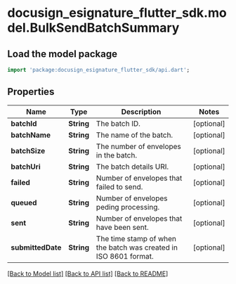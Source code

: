 # docusign_esignature_flutter_sdk.model.BulkSendBatchSummary

## Load the model package
```dart
import 'package:docusign_esignature_flutter_sdk/api.dart';
```

## Properties
Name | Type | Description | Notes
------------ | ------------- | ------------- | -------------
**batchId** | **String** | The batch ID. | [optional] 
**batchName** | **String** | The name of the batch. | [optional] 
**batchSize** | **String** | The number of envelopes in the batch. | [optional] 
**batchUri** | **String** | The batch details URI. | [optional] 
**failed** | **String** | Number of envelopes that failed to send. | [optional] 
**queued** | **String** | Number of envelopes peding processing.  | [optional] 
**sent** | **String** | Number of envelopes that have been sent. | [optional] 
**submittedDate** | **String** | The time stamp of when the batch was created in ISO 8601 format. | [optional] 

[[Back to Model list]](../README.md#documentation-for-models) [[Back to API list]](../README.md#documentation-for-api-endpoints) [[Back to README]](../README.md)


